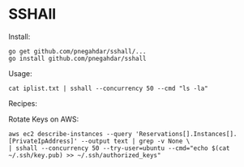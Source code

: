 SSHAll 
=======

Install:

    go get github.com/pnegahdar/sshall/...
    go install github.com/pnegahdar/sshall

Usage:

    cat iplist.txt | sshall --concurrency 50 --cmd "ls -la"
     
     
 Recipes:
 
 Rotate Keys on AWS:
 
    aws ec2 describe-instances --query 'Reservations[].Instances[].[PrivateIpAddress]' --output text | grep -v None \
    | sshall --concurrency 50 --try-user=ubuntu --cmd="echo $(cat ~/.ssh/key.pub) >> ~/.ssh/authorized_keys"        

